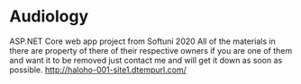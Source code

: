 # Audiology
ASP.NET Core web app project from Softuni 2020
 All of the materials in there are property of there of their respective owners if you are one of them and want it to be removed just contact me and will get it down as soon as possible. 
 http://haloho-001-site1.dtempurl.com/
